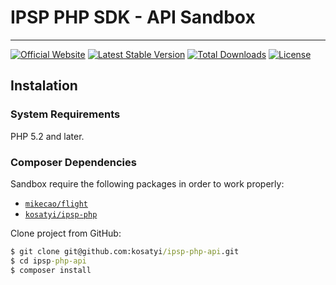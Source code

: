 # IPSP PHP SDK - API Sandbox

---

[![Official Website](https://img.shields.io/badge/official-website-green.svg)](https://ipsp-php.com/)
[![Latest Stable Version](https://poser.pugx.org/kosatyi/ipsp-php-api/version)](https://packagist.org/packages/kosatyi/ipsp-php-api)
[![Total Downloads](https://poser.pugx.org/kosatyi/ipsp-php-api/downloads)](https://packagist.org/packages/kosatyi/ipsp-php-api)
[![License](https://poser.pugx.org/kosatyi/ipsp-php-api/license)](https://packagist.org/packages/kosatyi/ipsp-php-api)

## Instalation

### System Requirements

PHP 5.2 and later.

### Composer Dependencies

Sandbox require the following packages in order to work properly:

- [`mikecao/flight`](https://github.com/mikecao/flight)
- [`kosatyi/ipsp-php`](https://github.com/kosatyi/ipsp-php)

Clone project from GitHub:
```cmd
$ git clone git@github.com:kosatyi/ipsp-php-api.git
$ cd ipsp-php-api
$ composer install
```


